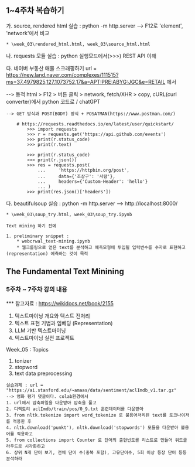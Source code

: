 ## 1~4주차 복습하기
가. source, rendered html 실습 : python -m http.server --> F12로 'element', 'network'에서 비교

    * \week_03\rendered_html.html, week_03\source_html.html
    
나. requests 모듈 실습 :  python 실행모드에서(>>>) REST API 이해

다. 네이버 부동산 매물 스크래핑하기
url = https://new.land.naver.com/complexes/111515?ms=37.4979825,127.1073752,17&a=APT:PRE:ABYG:JGC&e=RETAIL 에서 

--> 동적 html > F12 > 버튼 클릭 > network, fetch/XHR > copy, cURL(curl converter)에서 python 코드로 / chatGPT

    --> GET 방식과 POST(BODY) 방식 + POSATMAN(https://www.postman.com/)
```
    # https://requests.readthedocs.io/en/latest/user/quickstart/
        >>> import requests
        >>> r = requests.get('https://api.github.com/events')
        >>> print(r.status_code)
        >>> print(r.text)

        >>> print(r.status_code)
        >>> print(r.json())
        >>> res = requests.post(
            ...     'https://httpbin.org/post',
            ...     data={'조상구': '사람'},
            ...     headers={'Custom-Header': 'hello'}
            ... )
        >>> print(res.json()['headers'])
```
        
다. beautifulsoup 실습 : python -m http.server --> http://localhost:8000/

    * \week_03\soup_try.html, week_03\soup_try.ipynb

```
Text mining 하기 전에

1. preliminary snippet : 
    * webcrwal_text-mining.ipynb
    * 웹크롤링으로 얻은 text를 분석하고 예측모형에 투입될 입력변수를 수자로 표현하고(representation) 에측하는 것이 목적
```

## The Fundamental Text Minining 
### 5주차 ~ 7주차 강의 내용
*** 참고자료 : https://wikidocs.net/book/2155 

1. 텍스트마이닝 개요와 텍스트 전처리
2. 텍스트 표현 기법과 임베딩 (Representation)
3. LLM 기반 텍스트마이닝
4. 텍스트마이닝 실전 프로젝트

Week_05 : Topics
  1. tonizer
  2. stopword
  3. text data preprocessing

```
실습과제 : url = "https://ai.stanford.edu/~amaas/data/sentiment/aclImdb_v1.tar.gz"
--> 영화 평가 댓글이다. colab환경에서
1. url에서 압축파일을 다운받아 압축을 풀고
2. 디렉토리 aclImdb/train/pos/0_9.txt 훈련데이터를 다운받아
3. from nltk.tokenize import word_tokenize 로 불용어처리된 text를 토크나이저를 적용한 후
4. nltk.download('punkt'), nltk.download('stopwords') 모듈을 다운받아 불용어를 적용하고
5. from collections import Counter 로 단어의 출현빈도를 리스트로 만들어 워드클라우드로 시각화하고
6. 상위 N개 단어 보기, 전체 단어 수(중복 포함), 고유단어수, 5회 이상 등장 단어 등등 분석하라

```
